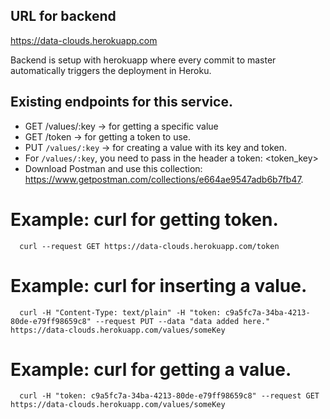 ## URL for backend

https://data-clouds.herokuapp.com

Backend is setup with herokuapp where every commit to master automatically triggers the deployment in Heroku.

## Existing endpoints for this service.
- GET /values/:key -> for getting a specific value
- GET /token -> for getting a token to use.
- PUT `/values/:key` -> for creating a value with its key and token.
- For `/values/:key`, you need to pass in the header a token: <token_key> 
- Download Postman and use this collection: https://www.getpostman.com/collections/e664ae9547adb6b7fb47.
# Example: curl for getting token.
```
  curl --request GET https://data-clouds.herokuapp.com/token
```

# Example: curl for inserting a value.
```
  curl -H "Content-Type: text/plain" -H "token: c9a5fc7a-34ba-4213-80de-e79ff98659c8" --request PUT --data "data added here." https://data-clouds.herokuapp.com/values/someKey
```

# Example: curl for getting a value.
  ```
    curl -H "token: c9a5fc7a-34ba-4213-80de-e79ff98659c8" --request GET https://data-clouds.herokuapp.com/values/someKey
  ```

